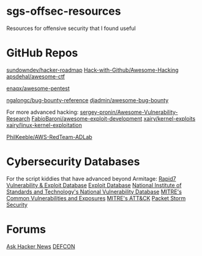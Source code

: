 # sgs-offsec-resources
Resources for offensive security that I found useful

# GitHub Repos
[sundowndev/hacker-roadmap](https://github.com/sundowndev/hacker-roadmap)
[Hack-with-Github/Awesome-Hacking](https://github.com/Hack-with-Github/Awesome-Hacking)
[apsdehal/awesome-ctf](https://github.com/apsdehal/awesome-ctf)

[enaqx/awesome-pentest](https://github.com/enaqx/awesome-pentest)

[ngalongc/bug-bounty-reference](https://github.com/ngalongc/bug-bounty-reference)
[djadmin/awesome-bug-bounty](https://github.com/djadmin/awesome-bug-bounty)

For more advanced hacking:
[sergey-pronin/Awesome-Vulnerability-Research](https://github.com/sergey-pronin/Awesome-Vulnerability-Research)
[FabioBaroni/awesome-exploit-development](https://github.com/FabioBaroni/awesome-exploit-development)
[xairy/kernel-exploits](https://github.com/xairy/kernel-exploits)
[xairy/linux-kernel-exploitation](https://github.com/xairy/linux-kernel-exploitation)

[PhilKeeble/AWS-RedTeam-ADLab](https://github.com/PhilKeeble/AWS-RedTeam-ADLab)

# Cybersecurity Databases
For the script kiddies that have advanced beyond Armitage:
[Rapid7 Vulnerability & Exploit Database](https://www.rapid7.com/db/)
[Exploit Database](https://www.exploit-db.com/)
[National Institute of Standards and Technology's National Vulnerability Database](https://nvd.nist.gov/)
[MITRE's Common Vulnerabilities and Exposures](https://cve.mitre.org/)
[MITRE's ATT&CK](https://attack.mitre.org/)
[Packet Storm Security](https://packetstormsecurity.com/)

# Forums
[Ask Hacker News](https://news.ycombinator.com/ask)
[DEFCON](https://forum.defcon.org/)
